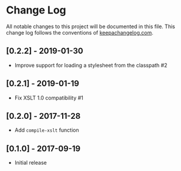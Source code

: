 # Change Log
All notable changes to this project will be documented in this file. This change log follows the conventions of [keepachangelog.com](http://keepachangelog.com/).

## [0.2.2] - 2019-01-30
- Improve support for loading a stylesheet from the classpath #2

## [0.2.1] - 2019-01-19
- Fix XSLT 1.0 compatibility #1

## [0.2.0] - 2017-11-28
- Add `compile-xslt` function

## [0.1.0] - 2017-09-19
- Initial release
